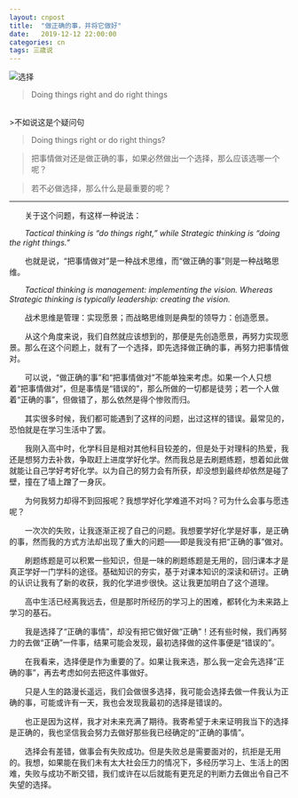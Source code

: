 ```yaml
---
layout: cnpost
title:  "做正确的事，并将它做好"
date:   2019-12-12 22:00:00
categories: cn
tags: 三歳说
---
```



![选择](https://s2.ax1x.com/2019/12/14/QRjGGT.md.png)

>Doing things right and do right things
<br>
>不如说这是个疑问句<br>

>Doing things right or do right things?<br>

>把事情做对还是做正确的事，如果必然做出一个选择，那么应该选哪一个呢？<br>

>若不必做选择，那么什么是最重要的呢？

------------

&emsp;&emsp;关于这个问题，有这样一种说法：

&emsp;&emsp;*Tactical thinking is “do things right,” while Strategic thinking is “doing the right things.”*

&emsp;&emsp;也就是说，“把事情做对”是一种战术思维，而“做正确的事”则是一种战略思维。

&emsp;&emsp;*Tactical thinking is management: implementing the vision. Whereas Strategic thinking is typically leadership: creating the vision.*

&emsp;&emsp;战术思维是管理：实现愿景；而战略思维则是典型的领导力：创造愿景。

&emsp;&emsp;从这个角度来说，我们自然就应该想到的，那便是先创造愿景，再努力实现愿景。那么在这个问题上，就有了一个选择，即先选择做正确的事，再努力把事情做对。

&emsp;&emsp;可以说，“做正确的事”和“把事情做对”不能单独来考虑。如果一个人只想着“把事情做对”，但是事情是“错误的”，那么所做的一切都是徒劳；若一个人做着“正确的事”，但做错了，那么依然是得个惨败而归。

&emsp;&emsp;其实很多时候，我们都可能遇到了这样的问题，出过这样的错误。最常见的，恐怕就是在学习生活中了罢。

&emsp;&emsp;我刚入高中时，化学科目是相对其他科目较差的，但是处于对理科的热爱，我还是想努力去补救，争取赶上进度学好化学。然而我总是去刷题练题，想着如此做就能让自己学好考好化学。以为自己的努力会有所获，却没想到最终却依然是碰了壁，撞在了墙上蹭了一身灰。

&emsp;&emsp;为何我努力却得不到回报呢？我想学好化学难道不对吗？可为什么会事与愿违呢？

&emsp;&emsp;一次次的失败，让我逐渐正视了自己的问题。我想要学好化学是好事，是正确的事，然而我的方式方法却出现了重大的问题——即是我没有把“正确的事”做对。

&emsp;&emsp;刷题练题是可以积累一些知识，但是一味的刷题练题是无用的，回归课本才是真正学好一门学科的途径。基础知识的夯实，基于对课本知识的深读和研讨。正确的认识让我有了新的收获，我的化学进步很快。这让我更加明白了这个道理。

&emsp;&emsp;高中生活已经离我远去，但是那时所经历的学习上的困难，都转化为未来路上学习的基石。

&emsp;&emsp;我是选择了“正确的事情”，却没有把它做好做“正确”！还有些时候，我们再努力的去做“正确”一件事，结果可能会发现，最初选择做的这件事便是“错误的”。

&emsp;&emsp;在我看来，选择便是作为重要的了。如果让我来选，那么我一定会先选择“正确的事”，再去考虑如何去把这件事做好。

&emsp;&emsp;只是人生的路漫长遥远，我们会做很多选择，我可能会选择去做一件我认为正确的事，可能或许有一天，我也会发现我最初的选择是错误的。

&emsp;&emsp;也正是因为这样，我才对未来充满了期待。我寄希望于未来证明我当下的选择是正确的，我也坚信我会努力去做好那些我已经确定的“正确的事情”。

&emsp;&emsp;选择会有差错，做事会有失败成功。但是失败总是需要面对的，抗拒是无用的。我想，如果能在我们未有太大社会压力的情况下，多经历学习上、生活上的困难，失败与成功不断交错，我们或许在以后就能有更充足的判断力去做出令自己不失望的选择。